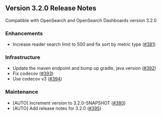 ## Version 3.2.0 Release Notes

Compatible with OpenSearch and OpenSearch Dashboards version 3.2.0

### Enhancements
* Increase reader search limit to 500 and fix sort by metric type ([#381](https://github.com/opensearch-project/query-insights/pull/381))

### Infrastructure
* Update the maven endpoint and bump up gradle, java version ([#392](https://github.com/opensearch-project/query-insights/pull/392))
* Fix codecov ([#393](https://github.com/opensearch-project/query-insights/pull/393))
* Use codecov v3 ([#394](https://github.com/opensearch-project/query-insights/pull/394))

### Maintenance
* [AUTO] Increment version to 3.2.0-SNAPSHOT ([#380](https://github.com/opensearch-project/query-insights/pull/380))
* [AUTO] Add release notes for 3.2.0 ([#395](https://github.com/opensearch-project/query-insights/pull/395))
